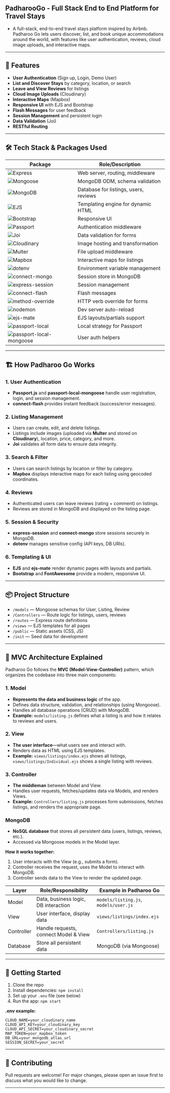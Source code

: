 ## PadharooGo - Full Stack End to End Platform for Travel Stays
- A full-stack, end-to-end travel stays platform inspired by Airbnb. Padharoo Go lets users discover, list, and book unique accommodations around the world, with features like user authentication, reviews, cloud image uploads, and interactive maps.

---

## 🌟 Features
- **User Authentication** (Sign up, Login, Demo User)
- **List and Discover Stays** by category, location, or search
- **Leave and View Reviews** for listings
- **Cloud Image Uploads** (Cloudinary)
- **Interactive Maps** (Mapbox)
- **Responsive UI** with EJS and Bootstrap
- **Flash Messages** for user feedback
- **Session Management** and persistent login
- **Data Validation** (Joi)
- **RESTful Routing**

---

## 🛠️ Tech Stack & Packages Used

| Package                        | Role/Description                                   |
|-------------------------------|----------------------------------------------------|
| ![Express](https://img.shields.io/badge/Express.js-000?logo=express&logoColor=white) | Web server, routing, middleware                   |
| ![Mongoose](https://img.shields.io/badge/Mongoose-880000?logo=mongoose&logoColor=white) | MongoDB ODM, schema validation                    |
| ![MongoDB](https://img.shields.io/badge/MongoDB-47A248?logo=mongodb&logoColor=white) | Database for listings, users, reviews             |
| ![EJS](https://img.shields.io/badge/EJS-8C8C8C?logo=ejs&logoColor=white)             | Templating engine for dynamic HTML                |
| ![Bootstrap](https://img.shields.io/badge/Bootstrap-563D7C?logo=bootstrap&logoColor=white) | Responsive UI                                    |
| ![Passport](https://img.shields.io/badge/Passport-34E27A?logo=passport&logoColor=white) | Authentication middleware                        |
| ![Joi](https://img.shields.io/badge/Joi-00A86B?logo=data:image/svg+xml;base64,PHN2ZyBmaWxsPSIjMDBBOEZCIiB2aWV3Qm94PSIwIDAgMjQgMjQiPjxwYXRoIGQ9Ik0xMiAyQzYuNDggMiAyIDYuNDggMiAxMnM0LjQ4IDEwIDEwIDEwIDEwLTQuNDggMTAtMTBTMTcuNTIgMiAxMiAyem0wIDE4Yy00LjQxIDAtOC0zLjU5LTgtOHMzLjU5LTggOC04IDggMy41OSA4IDgtMy41OSA4LTggOHoiLz48L3N2Zz4=) | Data validation for forms                         |
| ![Cloudinary](https://img.shields.io/badge/Cloudinary-3448C5?logo=cloudinary&logoColor=white) | Image hosting and transformation                 |
| ![Multer](https://img.shields.io/badge/Multer-FF6F00?logo=multer&logoColor=white)     | File upload middleware                            |
| ![Mapbox](https://img.shields.io/badge/Mapbox-4264FB?logo=mapbox&logoColor=white)     | Interactive maps for listings                     |
| ![dotenv](https://img.shields.io/badge/dotenv-8DD6F9?logo=dotenv&logoColor=white)     | Environment variable management                   |
| ![connect-mongo](https://img.shields.io/badge/connect--mongo-47A248?logo=mongodb&logoColor=white) | Session store in MongoDB                         |
| ![express-session](https://img.shields.io/badge/express--session-000?logo=express&logoColor=white) | Session management                               |
| ![connect-flash](https://img.shields.io/badge/connect--flash-FFCC00?logo=javascript&logoColor=white) | Flash messages                                   |
| ![method-override](https://img.shields.io/badge/method--override-000?logo=javascript&logoColor=white) | HTTP verb override for forms                     |
| ![nodemon](https://img.shields.io/badge/nodemon-76D04B?logo=nodemon&logoColor=white)  | Dev server auto-reload                           |
| ![ejs-mate](https://img.shields.io/badge/ejs--mate-8C8C8C?logo=ejs&logoColor=white)   | EJS layouts/partials support                     |
| ![passport-local](https://img.shields.io/badge/passport--local-34E27A?logo=passport&logoColor=white) | Local strategy for Passport                      |
| ![passport-local-mongoose](https://img.shields.io/badge/passport--local--mongoose-880000?logo=mongoose&logoColor=white) | User auth helpers                                |

---

## 🏗️ How Padharoo Go Works

### 1. **User Authentication**
- **Passport.js** and **passport-local-mongoose** handle user registration, login, and session management.
- **connect-flash** provides instant feedback (success/error messages).

### 2. **Listing Management**
- Users can create, edit, and delete listings.
- Listings include images (uploaded via **Multer** and stored on **Cloudinary**), location, price, category, and more.
- **Joi** validates all form data to ensure data integrity.

### 3. **Search & Filter**
- Users can search listings by location or filter by category.
- **Mapbox** displays interactive maps for each listing using geocoded coordinates.

### 4. **Reviews**
- Authenticated users can leave reviews (rating + comment) on listings.
- Reviews are stored in MongoDB and displayed on the listing page.

### 5. **Session & Security**
- **express-session** and **connect-mongo** store sessions securely in MongoDB.
- **dotenv** manages sensitive config (API keys, DB URIs).

### 6. **Templating & UI**
- **EJS** and **ejs-mate** render dynamic pages with layouts and partials.
- **Bootstrap** and **FontAwesome** provide a modern, responsive UI.

---

## 📦 Project Structure
- `/models` — Mongoose schemas for User, Listing, Review
- `/Controllers` — Route logic for listings, users, reviews
- `/routes` — Express route definitions
- `/views` — EJS templates for all pages
- `/public` — Static assets (CSS, JS)
- `/init` — Seed data for development

---

## 🧩 MVC Architecture Explained

Padharoo Go follows the **MVC (Model-View-Controller)** pattern, which organizes the codebase into three main components:

### 1. Model
- **Represents the data and business logic** of the app.
- Defines data structure, validation, and relationships (using Mongoose).
- Handles all database operations (CRUD) with MongoDB.
- **Example:** `models/listing.js` defines what a listing is and how it relates to reviews and users.

### 2. View
- **The user interface**—what users see and interact with.
- Renders data as HTML using EJS templates.
- **Example:** `views/listings/index.ejs` shows all listings, `views/listings/Individual.ejs` shows a single listing with reviews.

### 3. Controller
- **The middleman** between Model and View.
- Handles user requests, fetches/updates data via Models, and renders Views.
- **Example:** `Controllers/listing.js` processes form submissions, fetches listings, and renders the appropriate page.

### MongoDB
- **NoSQL database** that stores all persistent data (users, listings, reviews, etc.).
- Accessed via Mongoose models in the Model layer.

**How it works together:**
1. User interacts with the View (e.g., submits a form).
2. Controller receives the request, uses the Model to interact with MongoDB.
3. Controller sends data to the View to render the updated page.

| Layer      | Role/Responsibility                        | Example in Padharoo Go                |
|------------|--------------------------------------------|---------------------------------------|
| Model      | Data, business logic, DB interaction       | `models/listing.js`, `models/user.js` |
| View       | User interface, display data               | `views/listings/index.ejs`            |
| Controller | Handle requests, connect Model & View      | `Controllers/listing.js`              |
| Database   | Store all persistent data                  | MongoDB (via Mongoose)                |

---

## 🚀 Getting Started
1. Clone the repo
2. Install dependencies: `npm install`
3. Set up your `.env` file (see below)
4. Run the app: `npm start`

**.env example:**
```
CLOUD_NAME=your_cloudinary_name
CLOUD_API_KEY=your_cloudinary_key
CLOUD_API_SECRET=your_cloudinary_secret
MAP_TOKEN=your_mapbox_token
DB_URL=your_mongodb_atlas_url
SESSION_SECRET=your_secret
```

---

## 🤝 Contributing
Pull requests are welcome! For major changes, please open an issue first to discuss what you would like to change.

---
